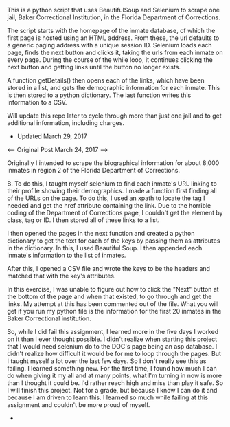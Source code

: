 This is a python script that uses BeautifulSoup and Selenium to scrape one jail, Baker Correctional Institution, in the Florida Department of Corrections. 

The script starts with the homepage of the inmate database, of which the first page is hosted using an HTML address. From these, the url defaults to a generic paging address with a unique session ID. Selenium loads each page, finds the next button and clicks it, taking the urls from each inmate on every page. During the course of the while loop, it continues clicking the next button and getting links until the button no longer exists.

A function getDetails() then opens each of the links, which have been stored in a list, and gets the demographic information for each inmate. This is then stored to a python dictionary. The last function writes this information to a CSV.

Will update this repo later to cycle through more than just one jail and to get additional information, including charges. 

- Updated March 29, 2017

<-- Original Post March 24, 2017 -->

Originally I intended to scrape the biographical information for about 8,000 inmates in region 2 of the Florida Department of Corrections. 

B. To do this, I taught myself selenium to find each inmate's URL linking to their profile showing their demographics. I made a function first finding all of the URLs on the page. To do this, I used an xpath to locate the tag I needed and get the href attribute containing the link. Due to the horrible coding of the Department of Corrections page, I couldn't get the element by class, tag or ID. I then stored all of these links to a list. 

I then opened the pages in the next function and created a python dictionary to get the text for each of the keys by passing them as attributes in the dictionary. In this, I used Beautiful Soup. I then appended each inmate's information to the list of inmates. 

After this, I opened a CSV file and wrote the keys to be the headers and matched that with the key's attributes. 

In this exercise, I was unable to figure out how to click the "Next" button at the bottom of the page and when that existed, to go through and get the links. My attempt at this has been commented out of the file. What you will get if you run my python file is the information for the first 20 inmates in the Baker Correctional institution. 

So, while I did fail this assignment, I learned more in the five days I worked on it than I ever thought possible. I didn't realize when starting this project that I would need selenium do to the DOC's page being an asp database. I didn't realize how difficult it would be for me to loop through the pages. But I taught myself a lot over the last few days. So I don't really see this as failing. I learned something new. For the first time, I found how much I can do when giving it my all and at many points, what I'm turning in now is more than I thought it could be. I'd rather reach high and miss than play it safe. So I will finish this project. Not for a grade, but because I know I can do it and because I am driven to learn this. I learned so much while failing at this assignment and couldn't be more proud of myself.

- 
